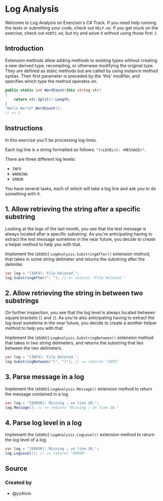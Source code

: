 # Log Analysis

Welcome to Log Analysis on Exercism's C# Track.
If you need help running the tests or submitting your code, check out `HELP.md`.
If you get stuck on the exercise, check out `HINTS.md`, but try and solve it without using those first :)

## Introduction

Extension methods allow adding methods to existing types without creating a new derived type, recompiling, or otherwise modifying the original type. They are defined as static methods but are called by using instance method syntax. Their first parameter is preceded by the 'this' modifier, and specifies which type the method operates on.

```csharp
public static int WordCount(this string str)
{
    return str.Split().Length;
}
"Hello World".WordCount();
// => 2
```

## Instructions

In this exercise you'll be processing log-lines.

Each log line is a string formatted as follows: `"[<LEVEL>]: <MESSAGE>"`.

There are three different log levels:

- `INFO`
- `WARNING`
- `ERROR`

You have several tasks, each of which will take a log line and ask you to do something with it.

## 1. Allow retrieving the string after a specific substring

Looking at the logs of the last month, you see that the test message is always located after a specific substring. As you're anticipating having to extract the test message sometime in the near future, you decide to create a helper method to help you with that.

Implement the (_static_) `LogAnalysis.SubstringAfter()` extension method, that takes in some string delimeter and returns the substring after the delimiter.

```csharp
var log = "[INFO]: File Deleted.";
log.SubstringAfter(": "); // => returns "File Deleted."
```

## 2. Allow retrieving the string in between two substrings

On further inspection, you see that the log level is always located between square brackets (`[` and `]`). As you're also anticipating having to extract the log level sometime in the near future, you decide to create a another helper method to help you with that.

Implement the (_static_) `LogAnalysis.SubstringBetween()` extension method that takes in two string delimeters, and returns the substring that lies between the two delimeters.

```csharp
var log = "[INFO]: File Deleted.";
log.SubstringBetween("[", "]"); // => returns "INFO"
```

## 3. Parse message in a log

Implement the (_static_) `LogAnalysis.Message()` extension method to return the message contained in a log.

```csharp
var log = "[ERROR]: Missing ; on line 20.";
log.Message(); // => returns "Missing ; on line 20."
```

## 4. Parse log level in a log

Implement the (_static_) `LogAnalysis.LogLevel()` extension method to return the log level of a log.

```csharp
var log = "[ERROR]: Missing ; on line 20.";
log.LogLevel(); // => returns "ERROR"
```

## Source

### Created by

- @yzAlvin